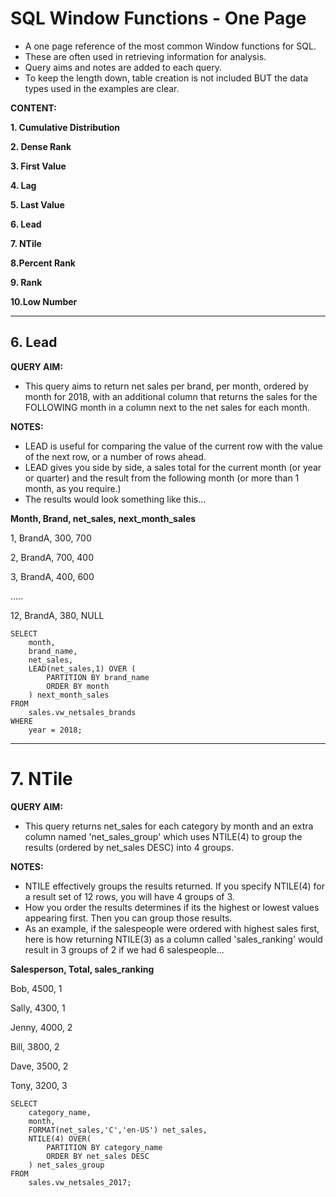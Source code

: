 # SQL Window Functions - One Page

- A one page reference of the most common Window functions for SQL.
- These are often used in retrieving information for analysis.
- Query aims and notes are added to each query.
- To keep the length down, table creation is not included BUT the data types used in the examples are clear.

**CONTENT:**

**1. Cumulative Distribution**

**2. Dense Rank**

**3. First Value**

**4. Lag**

**5. Last Value**

**6. Lead**

**7. NTile**

**8.Percent Rank**

**9. Rank**

**10.Low Number**

---------

## 6. Lead

**QUERY AIM:**
- This query aims to return net sales per brand, per month, ordered by month for 2018, with an additional column that returns the sales for the FOLLOWING month in a column next to the net sales for each month.

**NOTES:**
- LEAD is useful for comparing the value of the current row with the value of the next row, or a number of rows ahead.
- LEAD gives you side by side, a sales total for the current month (or year or quarter) and the result from the following month (or more than 1 month, as you require.)
-  The results would look something like this...

**Month, Brand, net_sales, next_month_sales**

1, BrandA, 300, 700

2, BrandA, 700, 400

3, BrandA, 400, 600

.....

12, BrandA, 380, NULL

```
SELECT 
	month,
	brand_name,
	net_sales,
	LEAD(net_sales,1) OVER (
		PARTITION BY brand_name
		ORDER BY month
	) next_month_sales
FROM 
	sales.vw_netsales_brands
WHERE
	year = 2018;
```

----------

# 7. NTile

**QUERY AIM:**
- This query returns net_sales for each category by month and an extra column named 'net_sales_group' which uses NTILE(4) to group the results (ordered by net_sales DESC) into 4 groups.

**NOTES:**
- NTILE effectively groups the results returned. If you specify NTILE(4) for a result set of 12 rows, you will have 4 groups of 3.
- How you order the results determines if its the highest or lowest values appearing first. Then you can group those results.
- As an example, if the salespeople were ordered with highest sales first, here is how returning NTILE(3) as a column called 'sales_ranking' would result in 3 groups of 2 if we had 6 salespeople...

**Salesperson, Total, sales_ranking**

Bob, 4500, 1

Sally, 4300, 1

Jenny, 4000, 2

Bill, 3800, 2

Dave, 3500, 2

Tony, 3200, 3

```
SELECT
	category_name,
	month, 
	FORMAT(net_sales,'C','en-US') net_sales,
	NTILE(4) OVER(
		PARTITION BY category_name
		ORDER BY net_sales DESC
	) net_sales_group
FROM 
	sales.vw_netsales_2017;
```


